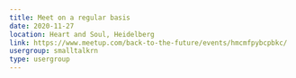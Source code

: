 ```yaml
---
title: Meet on a regular basis
date: 2020-11-27
location: Heart and Soul, Heidelberg
link: https://www.meetup.com/back-to-the-future/events/hmcmfpybcpbkc/
usergroup: smalltalkrn
type: usergroup
---
```

